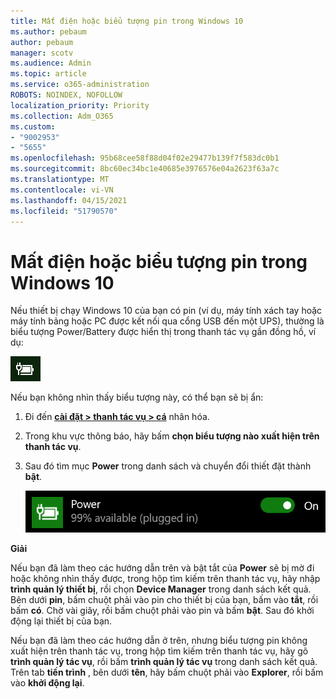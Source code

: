 ```yaml
---
title: Mất điện hoặc biểu tượng pin trong Windows 10
ms.author: pebaum
author: pebaum
manager: scotv
ms.audience: Admin
ms.topic: article
ms.service: o365-administration
ROBOTS: NOINDEX, NOFOLLOW
localization_priority: Priority
ms.collection: Adm_O365
ms.custom:
- "9002953"
- "5655"
ms.openlocfilehash: 95b68cee58f88d04f02e29477b139f7f583dc0b1
ms.sourcegitcommit: 8bc60ec34bc1e40685e3976576e04a2623f63a7c
ms.translationtype: MT
ms.contentlocale: vi-VN
ms.lasthandoff: 04/15/2021
ms.locfileid: "51790570"
---
```

# <a name="power-or-battery-icon-missing-in-windows-10"></a>Mất điện hoặc biểu tượng pin trong Windows 10

Nếu thiết bị chạy Windows 10 của bạn có pin (ví dụ, máy tính xách tay hoặc máy tính bảng hoặc PC được kết nối qua cổng USB đến một UPS), thường là biểu tượng Power/Battery được hiển thị trong thanh tác vụ gần đồng hồ, ví dụ:

![Biểu tượng pin](media/battery-icon.png)

Nếu bạn không nhìn thấy biểu tượng này, có thể bạn sẽ bị ẩn:

1. Đi đến **[cài đặt > thanh tác vụ > cá](ms-settings:taskbar?activationSource=GetHelp)** nhân hóa.

2. Trong khu vực thông báo, hãy bấm **chọn biểu tượng nào xuất hiện trên thanh tác vụ**.

3. Sau đó tìm mục **Power** trong danh sách và chuyển đổi thiết đặt thành **bật**.

    ![Hiển thị biểu tượng Power trong thanh tác vụ](media/power-icon-on.png)

**Giải**

Nếu bạn đã làm theo các hướng dẫn trên và bật tắt của **Power** sẽ bị mờ đi hoặc không nhìn thấy được, trong hộp tìm kiếm trên thanh tác vụ, hãy nhập **trình quản lý thiết bị**, rồi chọn **Device Manager** trong danh sách kết quả. Bên dưới **pin**, bấm chuột phải vào pin cho thiết bị của bạn, bấm vào **tắt**, rồi bấm **có**. Chờ vài giây, rồi bấm chuột phải vào pin và bấm **bật**. Sau đó khởi động lại thiết bị của bạn.

Nếu bạn đã làm theo các hướng dẫn ở trên, nhưng biểu tượng pin không xuất hiện trên thanh tác vụ, trong hộp tìm kiếm trên thanh tác vụ, hãy gõ **trình quản lý tác vụ**, rồi bấm **trình quản lý tác vụ** trong danh sách kết quả. Trên tab **tiến trình** , bên dưới **tên**, hãy bấm chuột phải vào **Explorer**, rồi bấm vào **khởi động lại**.
